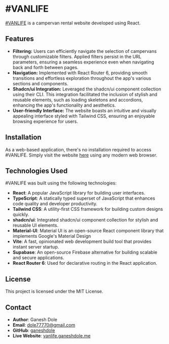 # #VANLIFE

[#VANLIFE](https://vanlife.ganeshdole.me/) is a campervan rental website developed using React.


## Features

- **Filtering:** Users can efficiently navigate the selection of campervans through customizable filters. Applied filters persist in the URL parameters, ensuring a seamless experience even when navigating back and forth between pages.
- **Navigation:** Implemented with React Router 6, providing smooth transitions and effortless exploration throughout the app's various sections and components.
- **Shadcn/ui Integration:** Leveraged the shadcn/ui component collection using their CLI. This integration facilitated the inclusion of stylish and reusable elements, such as loading skeletons and accordions, enhancing the app's functionality and aesthetics.
- **User-friendly Interface:** The website boasts an intuitive and visually appealing interface styled with Tailwind CSS, ensuring an enjoyable browsing experience for users.

## Installation

As a web-based application, there's no installation required to access #VANLIFE. Simply visit the website [here](https://vanlife.ganeshdole.me/) using any modern web browser.

## Technologies Used

#VANLIFE was built using the following technologies:

- **React**: A popular JavaScript library for building user interfaces.
- **TypeScript**: A statically typed superset of JavaScript that enhances code quality and developer productivity.
- **Tailwind CSS**: A utility-first CSS framework for building custom designs quickly.
- **shadcn/ui**: Integrated shadcn/ui component collection for stylish and reusable UI elements.
- **Material-UI**: Material UI is an open-source React component library that implements Google's Material Design
- **Vite**: A fast, opinionated web development build tool that provides instant server startup.
- **Supabase**: An open-source Firebase alternative for building scalable and secure applications.
- **React Router 6**: Used for declarative routing in the React application.

## License

This project is licensed under the MIT License.

## Contact

- **Author**: Ganesh Dole
- **Email**: dole77770@gmail.com
- **GitHub**: [ganeshdole](https://github.com/ganeshdole)
- **Live Website**: [vanlife.ganeshdole.me](https://vanlife.ganeshdole.me/)

